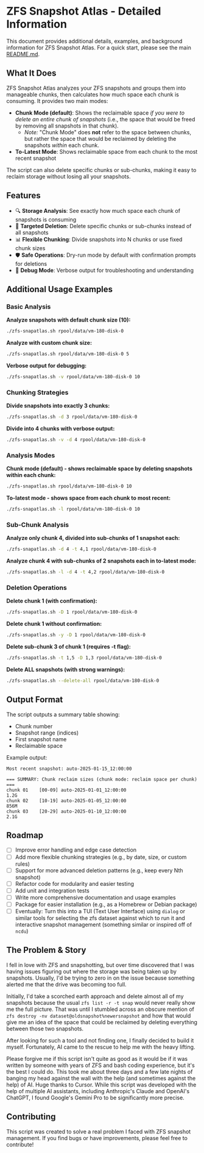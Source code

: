 # ZFS Snapshot Atlas - Detailed Information

This document provides additional details, examples, and background information for ZFS Snapshot Atlas. For a quick start, please see the main [README.md](README.md).

## What It Does

ZFS Snapshot Atlas analyzes your ZFS snapshots and groups them into manageable chunks, then calculates how much space each chunk is consuming. It provides two main modes:

- **Chunk Mode (default)**: Shows the reclaimable space *if you were to delete an entire chunk of snapshots* (i.e., the space that would be freed by removing all snapshots in that chunk).
  - *Note:* "Chunk Mode" does **not** refer to the space between chunks, but rather the space that would be reclaimed by deleting the snapshots *within* each chunk.
- **To-Latest Mode**: Shows reclaimable space from each chunk to the most recent snapshot

The script can also delete specific chunks or sub-chunks, making it easy to reclaim storage without losing all your snapshots.

## Features

- 🔍 **Storage Analysis**: See exactly how much space each chunk of snapshots is consuming
- 🎯 **Targeted Deletion**: Delete specific chunks or sub-chunks instead of all snapshots
- 📊 **Flexible Chunking**: Divide snapshots into N chunks or use fixed chunk sizes
- 🛡️ **Safe Operations**: Dry-run mode by default with confirmation prompts for deletions
- 🔧 **Debug Mode**: Verbose output for troubleshooting and understanding

## Additional Usage Examples

### Basic Analysis

**Analyze snapshots with default chunk size (10):**
```bash
./zfs-snapatlas.sh rpool/data/vm-180-disk-0
```

**Analyze with custom chunk size:**
```bash
./zfs-snapatlas.sh rpool/data/vm-180-disk-0 5
```

**Verbose output for debugging:**
```bash
./zfs-snapatlas.sh -v rpool/data/vm-180-disk-0 10
```

### Chunking Strategies

**Divide snapshots into exactly 3 chunks:**
```bash
./zfs-snapatlas.sh -d 3 rpool/data/vm-180-disk-0
```

**Divide into 4 chunks with verbose output:**
```bash
./zfs-snapatlas.sh -v -d 4 rpool/data/vm-180-disk-0
```

### Analysis Modes

**Chunk mode (default) - shows reclaimable space by deleting snapshots within each chunk:**
```bash
./zfs-snapatlas.sh rpool/data/vm-180-disk-0 10
```

**To-latest mode - shows space from each chunk to most recent:**
```bash
./zfs-snapatlas.sh -l rpool/data/vm-180-disk-0 10
```

### Sub-Chunk Analysis

**Analyze only chunk 4, divided into sub-chunks of 1 snapshot each:**
```bash
./zfs-snapatlas.sh -d 4 -t 4,1 rpool/data/vm-180-disk-0
```

**Analyze chunk 4 with sub-chunks of 2 snapshots each in to-latest mode:**
```bash
./zfs-snapatlas.sh -l -d 4 -t 4,2 rpool/data/vm-180-disk-0
```

### Deletion Operations

**Delete chunk 1 (with confirmation):**
```bash
./zfs-snapatlas.sh -D 1 rpool/data/vm-180-disk-0
```

**Delete chunk 1 without confirmation:**
```bash
./zfs-snapatlas.sh -y -D 1 rpool/data/vm-180-disk-0
```

**Delete sub-chunk 3 of chunk 1 (requires -t flag):**
```bash
./zfs-snapatlas.sh -t 1,5 -D 1,3 rpool/data/vm-180-disk-0
```

**Delete ALL snapshots (with strong warnings):**
```bash
./zfs-snapatlas.sh --delete-all rpool/data/vm-180-disk-0
```

## Output Format

The script outputs a summary table showing:
- Chunk number
- Snapshot range (indices)
- First snapshot name
- Reclaimable space

Example output:
```
Most recent snapshot: auto-2025-01-15_12:00:00

=== SUMMARY: Chunk reclaim sizes (chunk mode: reclaim space per chunk) ===
chunk 01	[00-09]	auto-2025-01-01_12:00:00                    	1.2G
chunk 02	[10-19]	auto-2025-01-05_12:00:00                    	856M
chunk 03	[20-29]	auto-2025-01-10_12:00:00                    	2.1G
```

## Roadmap

- [ ] Improve error handling and edge case detection
- [ ] Add more flexible chunking strategies (e.g., by date, size, or custom rules)
- [ ] Support for more advanced deletion patterns (e.g., keep every Nth snapshot)
- [ ] Refactor code for modularity and easier testing
- [ ] Add unit and integration tests
- [ ] Write more comprehensive documentation and usage examples
- [ ] Package for easier installation (e.g., as a Homebrew or Debian package)
- [ ] Eventually: Turn this into a TUI (Text User Interface) using `dialog` or similar tools for selecting the zfs dataset against which to run it and interactive snapshot management (something similar or inspired off of `ncdu`)

## The Problem & Story

I fell in love with ZFS and snapshotting, but over time discovered that I was having issues figuring out where the storage was being taken up by snapshots. Usually, I'd be trying to zero in on the issue because something alerted me that the drive was becoming too full.

Initially, I'd take a scorched earth approach and delete almost all of my snapshots because the usual `zfs list -r -t snap` would never really show me the full picture. That was until I stumbled across an obscure mention of `zfs destroy -nv dataset@oldsnapshot%newersnapshot` and how that would give me an idea of the space that could be reclaimed by deleting everything between those two snapshots.

After looking for such a tool and not finding one, I finally decided to build it myself. Fortunately, AI came to the rescue to help me with the heavy lifting.

Please forgive me if this script isn't quite as good as it would be if it was written by someone with years of ZFS and bash coding experience, but it's the best I could do. This took me about three days and a few late nights of banging my head against the wall with the help (and sometimes against the help) of AI. Huge thanks to Cursor. While this script was developed with the help of multiple AI assistants, including Anthropic's Claude and OpenAI's ChatGPT, I found Google's Gemini Pro to be significantly more precise.

## Contributing

This script was created to solve a real problem I faced with ZFS snapshot management. If you find bugs or have improvements, please feel free to contribute!

